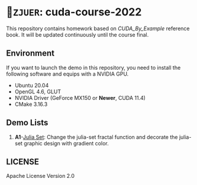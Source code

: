 # :rocket:`ZJUER`: cuda-course-2022

This repository contains homework based on _CUDA_By_Example_ reference book. It will be updated continuously until the course final.

## Environment
If you want to launch the demo in this repository, you need to install the following software and equips with a NVIDIA GPU.
- Ubuntu 20.04
- OpenGL 4.6, GLUT
- NVIDIA Driver (GeForce MX150 or **Newer**, CUDA 11.4)
- CMake 3.16.3


## Demo Lists
1. **A1**-[Julia Set](A1/README.md): Change the julia-set fractal function and decorate the julia-set graphic design with gradient color.

## LICENSE
Apache License Version 2.0